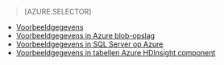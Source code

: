 > [AZURE.SELECTOR]
- [Voorbeeldgegevens](../articles/machine-learning/machine-learning-data-science-sample-data.md)
- [Voorbeeldgegevens in Azure blob-opslag](../articles/machine-learning/machine-learning-data-science-sample-data-blob.md)
- [Voorbeeldgegevens in SQL Server op Azure](../articles/machine-learning/machine-learning-data-science-sample-data-sql-server.md)
- [Voorbeeldgegevens in tabellen Azure HDInsight component](../articles/machine-learning/machine-learning-data-science-sample-data-hive.md)